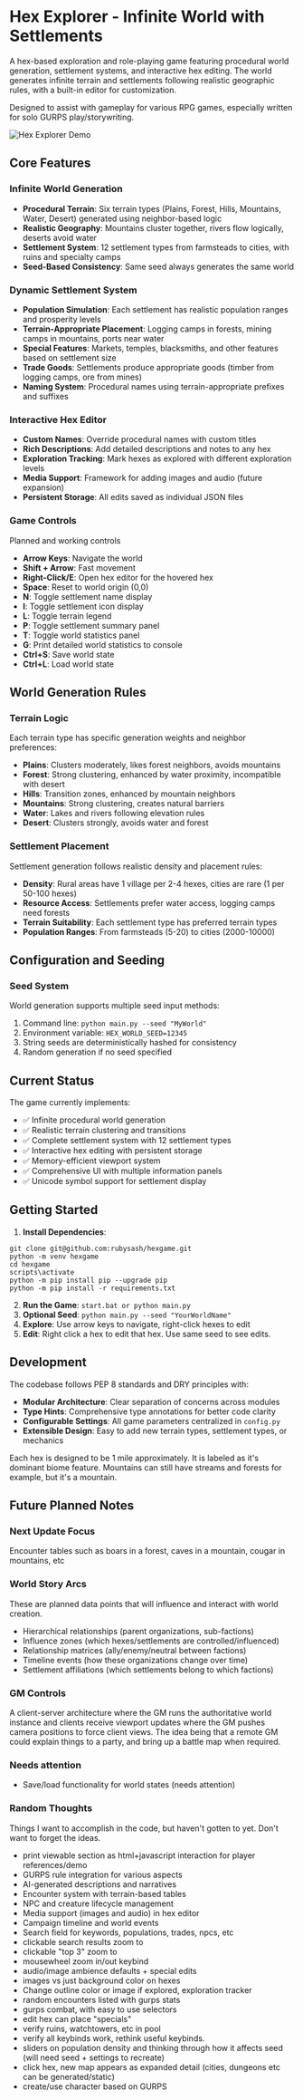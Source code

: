 # Hex Explorer - Infinite World with Settlements

A hex-based exploration and role-playing game featuring procedural world generation, settlement systems, and interactive hex editing. The world generates infinite terrain and settlements following realistic geographic rules, with a built-in editor for customization.

Designed to assist with gameplay for various RPG games, especially written for solo GURPS play/storywriting.

![Hex Explorer Demo](https://github.com/rubysash/hexgame/blob/main/demo/demo.v01.gif?raw=true)

## Core Features

###  Infinite World Generation
- **Procedural Terrain**: Six terrain types (Plains, Forest, Hills, Mountains, Water, Desert) generated using neighbor-based logic
- **Realistic Geography**: Mountains cluster together, rivers flow logically, deserts avoid water
- **Settlement System**: 12 settlement types from farmsteads to cities, with ruins and specialty camps
- **Seed-Based Consistency**: Same seed always generates the same world

###  Dynamic Settlement System
- **Population Simulation**: Each settlement has realistic population ranges and prosperity levels
- **Terrain-Appropriate Placement**: Logging camps in forests, mining camps in mountains, ports near water
- **Special Features**: Markets, temples, blacksmiths, and other features based on settlement size
- **Trade Goods**: Settlements produce appropriate goods (timber from logging camps, ore from mines)
- **Naming System**: Procedural names using terrain-appropriate prefixes and suffixes

###  Interactive Hex Editor
- **Custom Names**: Override procedural names with custom titles
- **Rich Descriptions**: Add detailed descriptions and notes to any hex
- **Exploration Tracking**: Mark hexes as explored with different exploration levels
- **Media Support**: Framework for adding images and audio (future expansion)
- **Persistent Storage**: All edits saved as individual JSON files

### Game Controls

Planned and working controls

- **Arrow Keys**: Navigate the world
- **Shift + Arrow**: Fast movement
- **Right-Click/E**: Open hex editor for the hovered hex
- **Space**: Reset to world origin (0,0)
- **N**: Toggle settlement name display
- **I**: Toggle settlement icon display
- **L**: Toggle terrain legend
- **P**: Toggle settlement summary panel
- **T**: Toggle world statistics panel
- **G**: Print detailed world statistics to console
- **Ctrl+S**: Save world state
- **Ctrl+L**: Load world state

## World Generation Rules

### Terrain Logic
Each terrain type has specific generation weights and neighbor preferences:

- **Plains**: Clusters moderately, likes forest neighbors, avoids mountains
- **Forest**: Strong clustering, enhanced by water proximity, incompatible with desert
- **Hills**: Transition zones, enhanced by mountain neighbors
- **Mountains**: Strong clustering, creates natural barriers
- **Water**: Lakes and rivers following elevation rules
- **Desert**: Clusters strongly, avoids water and forest

### Settlement Placement
Settlement generation follows realistic density and placement rules:

- **Density**: Rural areas have 1 village per 2-4 hexes, cities are rare (1 per 50-100 hexes)
- **Resource Access**: Settlements prefer water access, logging camps need forests
- **Terrain Suitability**: Each settlement type has preferred terrain types
- **Population Ranges**: From farmsteads (5-20) to cities (2000-10000)

## Configuration and Seeding

### Seed System
World generation supports multiple seed input methods:
1. Command line: `python main.py --seed "MyWorld"`
2. Environment variable: `HEX_WORLD_SEED=12345`
3. String seeds are deterministically hashed for consistency
4. Random generation if no seed specified


## Current Status

The game currently implements:
- ✅ Infinite procedural world generation
- ✅ Realistic terrain clustering and transitions
- ✅ Complete settlement system with 12 settlement types
- ✅ Interactive hex editing with persistent storage
- ✅ Memory-efficient viewport system
- ✅ Comprehensive UI with multiple information panels
- ✅ Unicode symbol support for settlement display

## Getting Started

1. **Install Dependencies**: 
```
git clone git@github.com:rubysash/hexgame.git
python -m venv hexgame
cd hexgame
scripts\activate
python -m pip install pip --upgrade pip
python -m pip install -r requirements.txt
```
2. **Run the Game**: `start.bat or python main.py`
3. **Optional Seed**: `python main.py --seed "YourWorldName"`
4. **Explore**: Use arrow keys to navigate, right-click hexes to edit
5. **Edit**: Right click a hex to edit that hex.   Use same seed to see edits.

## Development

The codebase follows PEP 8 standards and DRY principles with:

- **Modular Architecture**: Clear separation of concerns across modules
- **Type Hints**: Comprehensive type annotations for better code clarity
- **Configurable Settings**: All game parameters centralized in `config.py`
- **Extensible Design**: Easy to add new terrain types, settlement types, or mechanics

Each hex is designed to be 1 mile approximately.    It is labeled as it's dominant biome feature.    Mountains can still have streams and forests for example, but it's a mountain.

## Future Planned Notes

### Next Update Focus

Encounter tables such as boars in a forest, caves in a mountain, cougar in mountains, etc

### World Story Arcs

These are planned data points that will influence and interact with world creation.

- Hierarchical relationships (parent organizations, sub-factions)
- Influence zones (which hexes/settlements are controlled/influenced)
- Relationship matrices (ally/enemy/neutral between factions)
- Timeline events (how these organizations change over time)
- Settlement affiliations (which settlements belong to which factions)

### GM Controls

A client-server architecture where the GM runs the authoritative world instance and clients receive viewport updates where the GM pushes camera positions to force client views.  The idea being that a remote GM could explain things to a party, and bring up a battle map when required.

### Needs attention

- Save/load functionality for world states (needs attention)

### Random Thoughts

Things I want to accomplish in the code, but haven't gotten to yet.  Don't want to forget the ideas.

- print viewable section as html+javascript interaction for player references/demo
- GURPS rule integration for various aspects
- AI-generated descriptions and narratives
- Encounter system with terrain-based tables
- NPC and creature lifecycle management
- Media support (images and audio) in hex editor
- Campaign timeline and world events
- Search field for keywords, populations, trades, npcs, etc
- clickable search results zoom to
- clickable "top 3" zoom to
- mousewheel zoom in/out keybind
- audio/image ambience defaults + special edits
- images  vs just background color on hexes
- Change outline color or image if explored, exploration tracker
- random encounters listed with gurps stats
- gurps combat, with easy to use selectors
- edit hex can place "specials"
- verify ruins, watchtowers, etc in pool
- verify all keybinds work, rethink useful keybinds.
- sliders on population density and thinking through how it affects seed (will need seed + settings to recreate)
- click hex, new map appears as expanded detail (cities, dungeons etc can be generated/static)
- create/use character based on GURPS
